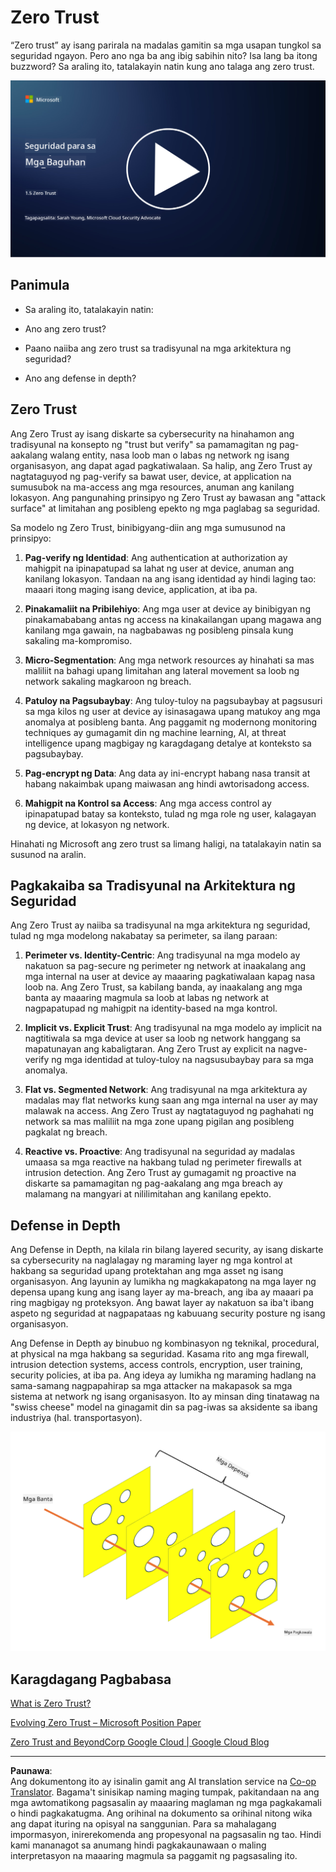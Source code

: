 <!--
CO_OP_TRANSLATOR_METADATA:
{
  "original_hash": "75f77f972d2233c584f87c1eb96c983b",
  "translation_date": "2025-09-03T23:49:02+00:00",
  "source_file": "1.5 Zero trust.md",
  "language_code": "tl"
}
-->
# Zero Trust

“Zero trust” ay isang parirala na madalas gamitin sa mga usapan tungkol sa seguridad ngayon. Pero ano nga ba ang ibig sabihin nito? Isa lang ba itong buzzword? Sa araling ito, tatalakayin natin kung ano talaga ang zero trust.

[![Panoorin ang video](../../translated_images/1-5_placeholder.36b707a8de54c96991f42d1e0a5979771993f470834d818e581c8de8c447bc5b.tl.png)](https://learn-video.azurefd.net/vod/player?id=ee1551cc-e7a5-4db6-a897-c286abe68a69)

## Panimula

 - Sa araling ito, tatalakayin natin:
   
   
 - Ano ang zero trust?

   
  

 - Paano naiiba ang zero trust sa tradisyunal na mga arkitektura ng seguridad?

   
   

 - Ano ang defense in depth?

## Zero Trust

Ang Zero Trust ay isang diskarte sa cybersecurity na hinahamon ang tradisyunal na konsepto ng "trust but verify" sa pamamagitan ng pag-aakalang walang entity, nasa loob man o labas ng network ng isang organisasyon, ang dapat agad pagkatiwalaan. Sa halip, ang Zero Trust ay nagtataguyod ng pag-verify sa bawat user, device, at application na sumusubok na ma-access ang mga resources, anuman ang kanilang lokasyon. Ang pangunahing prinsipyo ng Zero Trust ay bawasan ang "attack surface" at limitahan ang posibleng epekto ng mga paglabag sa seguridad.

Sa modelo ng Zero Trust, binibigyang-diin ang mga sumusunod na prinsipyo:

1. **Pag-verify ng Identidad**: Ang authentication at authorization ay mahigpit na ipinapatupad sa lahat ng user at device, anuman ang kanilang lokasyon. Tandaan na ang isang identidad ay hindi laging tao: maaari itong maging isang device, application, at iba pa.

2. **Pinakamaliit na Pribilehiyo**: Ang mga user at device ay binibigyan ng pinakamababang antas ng access na kinakailangan upang magawa ang kanilang mga gawain, na nagbabawas ng posibleng pinsala kung sakaling ma-kompromiso.

3. **Micro-Segmentation**: Ang mga network resources ay hinahati sa mas maliliit na bahagi upang limitahan ang lateral movement sa loob ng network sakaling magkaroon ng breach.

4. **Patuloy na Pagsubaybay**: Ang tuloy-tuloy na pagsubaybay at pagsusuri sa mga kilos ng user at device ay isinasagawa upang matukoy ang mga anomalya at posibleng banta. Ang paggamit ng modernong monitoring techniques ay gumagamit din ng machine learning, AI, at threat intelligence upang magbigay ng karagdagang detalye at konteksto sa pagsubaybay.

5. **Pag-encrypt ng Data**: Ang data ay ini-encrypt habang nasa transit at habang nakaimbak upang maiwasan ang hindi awtorisadong access.

6. **Mahigpit na Kontrol sa Access**: Ang mga access control ay ipinapatupad batay sa konteksto, tulad ng mga role ng user, kalagayan ng device, at lokasyon ng network.

Hinahati ng Microsoft ang zero trust sa limang haligi, na tatalakayin natin sa susunod na aralin.

## Pagkakaiba sa Tradisyunal na Arkitektura ng Seguridad

Ang Zero Trust ay naiiba sa tradisyunal na mga arkitektura ng seguridad, tulad ng mga modelong nakabatay sa perimeter, sa ilang paraan:

1. **Perimeter vs. Identity-Centric**: Ang tradisyunal na mga modelo ay nakatuon sa pag-secure ng perimeter ng network at inaakalang ang mga internal na user at device ay maaaring pagkatiwalaan kapag nasa loob na. Ang Zero Trust, sa kabilang banda, ay inaakalang ang mga banta ay maaaring magmula sa loob at labas ng network at nagpapatupad ng mahigpit na identity-based na mga kontrol.

2. **Implicit vs. Explicit Trust**: Ang tradisyunal na mga modelo ay implicit na nagtitiwala sa mga device at user sa loob ng network hanggang sa mapatunayan ang kabaligtaran. Ang Zero Trust ay explicit na nagve-verify ng mga identidad at tuloy-tuloy na nagsusubaybay para sa mga anomalya.

3. **Flat vs. Segmented Network**: Ang tradisyunal na mga arkitektura ay madalas may flat networks kung saan ang mga internal na user ay may malawak na access. Ang Zero Trust ay nagtataguyod ng paghahati ng network sa mas maliliit na mga zone upang pigilan ang posibleng pagkalat ng breach.

4. **Reactive vs. Proactive**: Ang tradisyunal na seguridad ay madalas umaasa sa mga reactive na hakbang tulad ng perimeter firewalls at intrusion detection. Ang Zero Trust ay gumagamit ng proactive na diskarte sa pamamagitan ng pag-aakalang ang mga breach ay malamang na mangyari at nililimitahan ang kanilang epekto.

## Defense in Depth

Ang Defense in Depth, na kilala rin bilang layered security, ay isang diskarte sa cybersecurity na naglalagay ng maraming layer ng mga kontrol at hakbang sa seguridad upang protektahan ang mga asset ng isang organisasyon. Ang layunin ay lumikha ng magkakapatong na mga layer ng depensa upang kung ang isang layer ay ma-breach, ang iba ay maaari pa ring magbigay ng proteksyon. Ang bawat layer ay nakatuon sa iba't ibang aspeto ng seguridad at nagpapataas ng kabuuang security posture ng isang organisasyon.

Ang Defense in Depth ay binubuo ng kombinasyon ng teknikal, procedural, at physical na mga hakbang sa seguridad. Kasama rito ang mga firewall, intrusion detection systems, access controls, encryption, user training, security policies, at iba pa. Ang ideya ay lumikha ng maraming hadlang na sama-samang nagpapahirap sa mga attacker na makapasok sa mga sistema at network ng isang organisasyon. Ito ay minsan ding tinatawag na "swiss cheese" model na ginagamit din sa pag-iwas sa aksidente sa ibang industriya (hal. transportasyon).

![image](../../translated_images/swisscheese.dc1f2a129515c5af146d3fe0b5e69305e16bfb7ae348d0e4d59a02ada9f5e92b.tl.png)

## Karagdagang Pagbabasa

[What is Zero Trust?](https://learn.microsoft.com/security/zero-trust/zero-trust-overview?WT.mc_id=academic-96948-sayoung)

[Evolving Zero Trust – Microsoft Position Paper](https://query.prod.cms.rt.microsoft.com/cms/api/am/binary/RWJJdT?WT.mc_id=academic-96948-sayoung)

[Zero Trust and BeyondCorp Google Cloud | Google Cloud Blog](https://cloud.google.com/blog/topics/developers-practitioners/zero-trust-and-beyondcorp-google-cloud)

---

**Paunawa**:  
Ang dokumentong ito ay isinalin gamit ang AI translation service na [Co-op Translator](https://github.com/Azure/co-op-translator). Bagama't sinisikap naming maging tumpak, pakitandaan na ang mga awtomatikong pagsasalin ay maaaring maglaman ng mga pagkakamali o hindi pagkakatugma. Ang orihinal na dokumento sa orihinal nitong wika ang dapat ituring na opisyal na sanggunian. Para sa mahalagang impormasyon, inirerekomenda ang propesyonal na pagsasalin ng tao. Hindi kami mananagot sa anumang hindi pagkakaunawaan o maling interpretasyon na maaaring magmula sa paggamit ng pagsasaling ito.